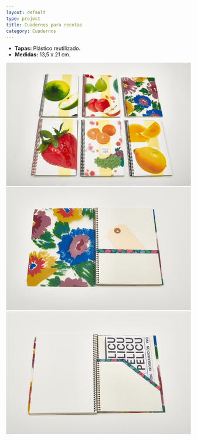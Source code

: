 ```yaml
---
layout: default
type: project
title: Cuadernos para recetas
category: Cuadernos
---
```


- **Tapas:** Plástico reutilizado.
- **Medidas:** 13,5 x 21 cm.

![](01.jpg)
![](02.jpg)
![](03.jpg)
